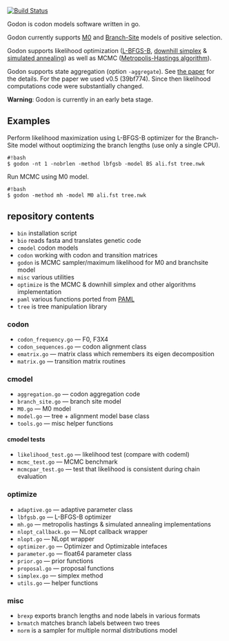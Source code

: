 [![Build Status](https://drone.io/bitbucket.org/Davydov/godon/status.png)](https://drone.io/bitbucket.org/Davydov/godon/latest?branch=master)

Godon is codon models software written in go.

Godon currently supports
[M0](http://mbe.oxfordjournals.org/content/11/5/725.abstract) and
[Branch-Site](http:/mbe.oxfordjournals.org/content/22/12/2472) models
of positive selection.

Godon supports likelihood optimization
([L-BFGS-B](https://en.wikipedia.org/wiki/Limited-memory_BFGS#L-BFGS-B),
[downhill simplex](https://en.wikipedia.org/wiki/Nelder%E2%80%93Mead_method)
&
[simulated annealing](https://en.wikipedia.org/wiki/Simulated_annealing))
as well as MCMC
([Metropolis-Hastings algorithm](https://en.wikipedia.org/wiki/Metropolis%E2%80%93Hastings_algorithm)).

Godon supports state aggregation (option `-aggregate`). See
[the paper](http://biorxiv.org/content/early/2015/12/24/035063) for
the details. For the paper we used v0.5 (39bf774). Since then
likelihood computations code were substantially changed.

**Warning**: Godon is currently in an early beta stage.

## Examples

Perform likelihood maximization using L-BFGS-B optimizer for the
Branch-Site model without ooptimizing the branch lengths (use only a
single CPU).
```
#!bash
$ godon -nt 1 -nobrlen -method lbfgsb -model BS ali.fst tree.nwk
```

Run MCMC using M0 model.
```
#!bash
$ godon -method mh -model M0 ali.fst tree.nwk
```


## repository contents ##
* ``bin`` installation script
* ``bio`` reads fasta and translates genetic code
* ``cmodel`` codon models
* ``codon`` working with codon and transition matrices
* ``godon`` is MCMC sampler/maximum likelihood for M0 and branchsite
  model
* ``misc`` various utilities
* ``optimize`` is the MCMC & downhill simplex and other algorithms implementation
* ``paml`` various functions ported from [PAML](http://abacus.gene.ucl.ac.uk/software/paml.html)
* ``tree`` is tree manipulation library

### codon ###
* ``codon_frequency.go`` — F0, F3X4
* ``codon_sequences.go`` — codon alignment class
* ``ematrix.go`` — matrix class which remembers its eigen
  decomposition
* ``matrix.go`` — transition matrix routines

### cmodel ###
* ``aggregation.go`` — codon aggregation code
* ``branch_site.go`` — branch site model
* ``M0.go`` — M0 model
* ``model.go`` — tree + alignment model base class
* ``tools.go`` — misc helper functions

#### cmodel tests ####
* ``likelihood_test.go`` — likelihood test (compare with codeml)
* ``mcmc_test.go`` — MCMC benchmark
* ``mcmcpar_test.go`` — test that likelihood is consistent during
  chain evaluation

### optimize ###
* ``adaptive.go`` — adaptive parameter class
* ``lbfgsb.go`` — L-BFGS-B optimizer
* ``mh.go`` — metropolis hastings & simulated annealing
  implementations
* ``nlopt_callback.go`` — NLopt callback wrapper
* ``nlopt.go`` — NLopt wrapper
* ``optimizer.go`` — Optimizer and Optimizable intefaces
* ``parameter.go`` — float64 parameter class
* ``prior.go`` — prior functions
* ``proposal.go`` — proposal functions
* ``simplex.go`` — simplex method
* ``utils.go`` — helper functions

### misc ###
* ``brexp`` exports branch lengths and node labels in various
formats
* ``brmatch`` matches branch labels between two trees
* ``norm`` is a sampler for multiple normal distributions model

